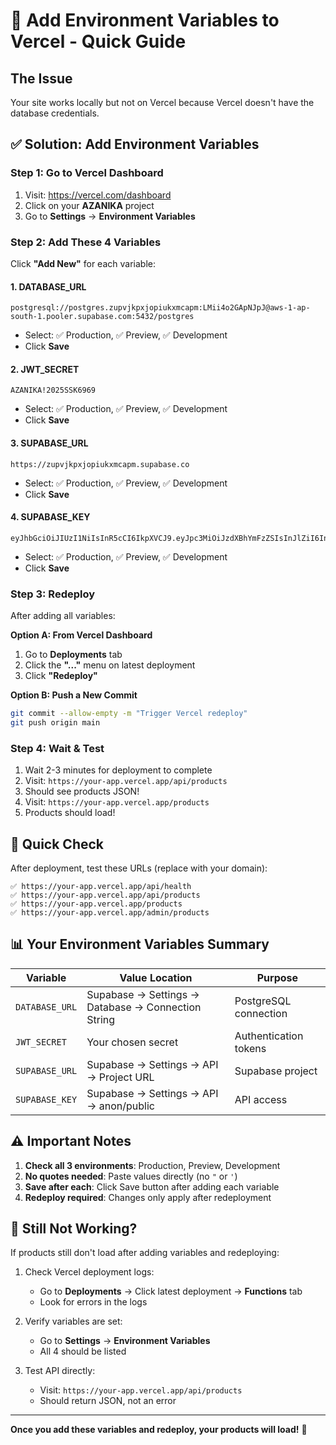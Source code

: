 # 🚀 Add Environment Variables to Vercel - Quick Guide

## The Issue
Your site works locally but not on Vercel because Vercel doesn't have the database credentials.

## ✅ Solution: Add Environment Variables

### Step 1: Go to Vercel Dashboard
1. Visit: https://vercel.com/dashboard
2. Click on your **AZANIKA** project
3. Go to **Settings** → **Environment Variables**

### Step 2: Add These 4 Variables

Click **"Add New"** for each variable:

#### 1. DATABASE_URL
```
postgresql://postgres.zupvjkpxjopiukxmcapm:LMii4o2GApNJpJ@aws-1-ap-south-1.pooler.supabase.com:5432/postgres
```
- Select: ✅ Production, ✅ Preview, ✅ Development
- Click **Save**

#### 2. JWT_SECRET
```
AZANIKA!2025SSK6969
```
- Select: ✅ Production, ✅ Preview, ✅ Development
- Click **Save**

#### 3. SUPABASE_URL
```
https://zupvjkpxjopiukxmcapm.supabase.co
```
- Select: ✅ Production, ✅ Preview, ✅ Development
- Click **Save**

#### 4. SUPABASE_KEY
```
eyJhbGciOiJIUzI1NiIsInR5cCI6IkpXVCJ9.eyJpc3MiOiJzdXBhYmFzZSIsInJlZiI6Inp1cHZqa3B4am9waXVreG1jYXBtIiwicm9sZSI6ImFub24iLCJpYXQiOjE3NjEwMzI1OTEsImV4cCI6MjA3NjYwODU5MX0.hfms4UZcoohEJ9f36SEt966wu97nxOD80yr2LeQ05Lo
```
- Select: ✅ Production, ✅ Preview, ✅ Development
- Click **Save**

### Step 3: Redeploy
After adding all variables:

**Option A: From Vercel Dashboard**
1. Go to **Deployments** tab
2. Click the **"..."** menu on latest deployment
3. Click **"Redeploy"**

**Option B: Push a New Commit**
```bash
git commit --allow-empty -m "Trigger Vercel redeploy"
git push origin main
```

### Step 4: Wait & Test
1. Wait 2-3 minutes for deployment to complete
2. Visit: `https://your-app.vercel.app/api/products`
3. Should see products JSON!
4. Visit: `https://your-app.vercel.app/products`
5. Products should load!

## 🎯 Quick Check

After deployment, test these URLs (replace with your domain):

```
✅ https://your-app.vercel.app/api/health
✅ https://your-app.vercel.app/api/products
✅ https://your-app.vercel.app/products
✅ https://your-app.vercel.app/admin/products
```

## 📊 Your Environment Variables Summary

| Variable | Value Location | Purpose |
|----------|---------------|---------|
| `DATABASE_URL` | Supabase → Settings → Database → Connection String | PostgreSQL connection |
| `JWT_SECRET` | Your chosen secret | Authentication tokens |
| `SUPABASE_URL` | Supabase → Settings → API → Project URL | Supabase project |
| `SUPABASE_KEY` | Supabase → Settings → API → anon/public | API access |

## ⚠️ Important Notes

1. **Check all 3 environments**: Production, Preview, Development
2. **No quotes needed**: Paste values directly (no `"` or `'`)
3. **Save after each**: Click Save button after adding each variable
4. **Redeploy required**: Changes only apply after redeployment

## 🐛 Still Not Working?

If products still don't load after adding variables and redeploying:

1. Check Vercel deployment logs:
   - Go to **Deployments** → Click latest deployment → **Functions** tab
   - Look for errors in the logs

2. Verify variables are set:
   - Go to **Settings** → **Environment Variables**
   - All 4 should be listed

3. Test API directly:
   - Visit: `https://your-app.vercel.app/api/products`
   - Should return JSON, not an error

---

**Once you add these variables and redeploy, your products will load!** 🎉
